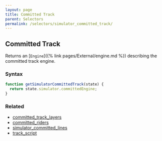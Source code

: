 ```yaml
---
layout: page
title: Committed Track
parent: Selectors
permalink: /selectors/simulator_committed_track/
---
```


## Committed Track

Returns an [`Engine`]({% link pages/External/engine.md %}) describing the committed track engine.

### Syntax

```js
function getSimulatorCommittedTrack(state) {
  return state.simulator.committedEngine;
}
```

### Related

- [committed_track_layers](./committed_track_layers.md)
- [committed_riders](./committed_riders.md)
- [simulator_committed_lines](./simulator_committed_lines.md)
- [track_script](./track_script.md)
